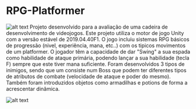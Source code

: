 # RPG-Platformer
![alt text](https://i.postimg.cc/9Q6r3XrM/Logo.png)
Projeto desenvolvido para a avaliação de uma cadeira de desenvolvimento de videojogos. Este projeto utiliza o motor de jogo Unity com a versão estável de 2019.04.40F1. O jogo incluiu sistemas RPG básicos de progressão (nivel, experiência, mana, etc..) com os tipicos movimentos de um platformer. O jogador têm a capacidade de dar "Swing" a sua espada como habilidade de ataque primária, podendo lançar a sua habilidade (tecla F) sempre que este tiver mana suficiente.
Foram desenvolvidos 3 tipos de inimigos, sendo que um consiste num Boss que podem ter diferentes tipos de atributos de combate (velocidade de ataque e poder do mesmo). Também foram introduzidos objetos como armadilhas e potions de forma a acrescentar dinâmica.

![alt text](https://i.postimg.cc/ydPdSFng/ingame1.png)

